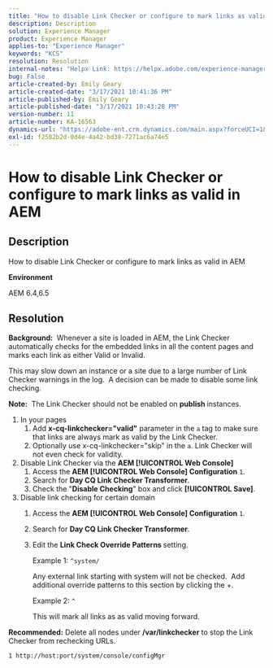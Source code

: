 ```yaml
---
title: "How to disable Link Checker or configure to mark links as valid in AEM"
description: Description
solution: Experience Manager
product: Experience Manager
applies-to: "Experience Manager"
keywords: "KCS"
resolution: Resolution
internal-notes: "Helpx Link: https://helpx.adobe.com/experience-manager/kb/how-to-configure-linkchecker-tomark-alllinks-asvalid.html"
bug: False
article-created-by: Emily Geary
article-created-date: "3/17/2021 10:41:36 PM"
article-published-by: Emily Geary
article-published-date: "3/17/2021 10:43:28 PM"
version-number: 11
article-number: KA-16563
dynamics-url: "https://adobe-ent.crm.dynamics.com/main.aspx?forceUCI=1&pagetype=entityrecord&etn=knowledgearticle&id=21d0f7ed-7187-eb11-a812-000d3a593216"
exl-id: f2582b2d-0d4e-4a42-bd38-7271ac6a74e5
---
```

# How to disable Link Checker or configure to mark links as valid in AEM

## Description


How to disable Link Checker or configure to mark links as valid in AEM

<b>Environment</b>

AEM 6.4,6.5


## Resolution


<b>Background:</b>  Whenever a site is loaded in AEM, the Link Checker automatically checks for the embedded links in all the content pages and marks each link as either Valid or Invalid.

This may slow down an instance or a site due to a large number of Link Checker warnings in the log.  A decision can be made to disable some link checking.

<b>Note:</b>  The Link Checker should not be enabled on <b>publish </b>instances.



1. In your pages
   1. Add <b>x-cq-linkchecker="valid"</b> parameter in the `a` tag to make sure that links are always mark as valid by the Link Checker.
   2. Optionally use x-cq-linkchecker="skip" in the `a`. Link Checker will not even check for validity.
2. Disable Link Checker via the <b>AEM [!UICONTROL Web Console]</b>
   1. Access the <b>AEM [!UICONTROL Web Console] Configuration</b> `1`.
   2. Search for <b>Day CQ Link Checker Transformer</b>.
   3. Check the "<b>Disable Checking</b>" box and click <b>[!UICONTROL Save]</b>.
3. Disable link checking for certain domain
   1. Access the <b>AEM [!UICONTROL Web Console] Configuration</b> `1`.
   2. Search for <b>Day CQ Link Checker Transformer</b>.
   3. Edit the <b>Link Check Override Patterns </b>setting.



      Example 1: `^system/`

      Any external link starting with system will not be checked.  Add additional override patterns to this section by clicking the +. 



      Example 2: `^`

      This will mark all links as as valid moving forward.




<b>Recommended:</b> Delete all nodes under <b>/var/linkchecker</b> to stop the Link Checker from rechecking URLs.

`1 http://host:port/system/console/configMgr`
